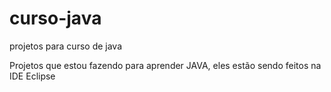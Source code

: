 # curso-java
projetos para curso de java

Projetos que estou fazendo para aprender JAVA, eles estão sendo feitos na IDE Eclipse
